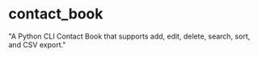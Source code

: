 # contact_book
"A Python CLI Contact Book that supports add, edit, delete, search, sort, and CSV export."
